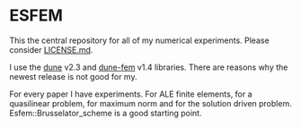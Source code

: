 ESFEM
======================================================================

This the central repository for all of my numerical experiments.  Please
consider [LICENSE.md][3].

I use the [dune][1] v2.3 and [dune-fem][2] v1.4 libraries.  There are reasons
why the newest release is not good for my.

For every paper I have experiments.  For ALE finite elements, for a quasilinear
problem, for maximum norm and for the solution driven problem. 
Esfem::Brusselator_scheme is a good starting point.

[1]: https://dune-project.org/ "DUNE"
[2]: https://dune-project.org/modules/dune-fem/ "dune-fem"
[3]: LICENSE.md
